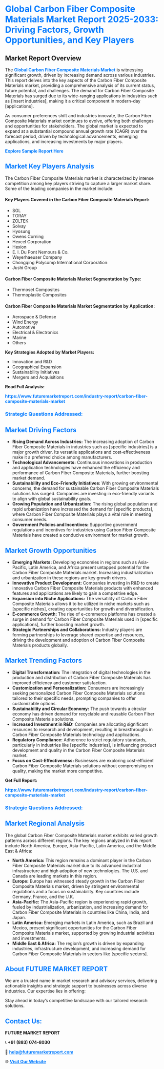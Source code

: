 <h1 style="color: #007BFF;">Global Carbon Fiber Composite Materials Market Report 2025-2033: Driving Factors, Growth Opportunities, and Key Players</h1>

<section id="overview">
<h2>Market Report Overview</h2>
<p>The <a href="https://www.futuremarketreport.com/industry-report/carbon-fiber-composite-materials-market" style="color: #007BFF; text-decoration: none;"><strong>Global Carbon Fiber Composite Materials Market</strong></a> is witnessing significant growth, driven by increasing demand across various industries. This report delves into the key aspects of the Carbon Fiber Composite Materials market, providing a comprehensive analysis of its current status, future potential, and challenges. The demand for Carbon Fiber Composite Materials has surged due to its wide-ranging applications in industries such as [insert industries], making it a critical component in modern-day [applications].</p>
<p>As consumer preferences shift and industries innovate, the Carbon Fiber Composite Materials market continues to evolve, offering both challenges and opportunities for stakeholders. The global market is expected to expand at a substantial compound annual growth rate (CAGR) over the forecast period, driven by technological advancements, emerging applications, and increasing investments by major players.</p>
</section>

<section id="overview">
<p><a href="https://www.futuremarketreport.com/request-sample/reportId=91367" style="color: #007BFF; text-decoration: none;"><strong>Explore Sample Report Here</strong></a></p>
</section>

<section id="key-players">
<h2 style="color: #007BFF;">Market Key Players Analysis</h2>
<p>The Carbon Fiber Composite Materials market is characterized by intense competition among key players striving to capture a larger market share. Some of the leading companies in the market include:</p>
<h4>Key Players Covered in the Carbon Fiber Composite Materials Report:</h4>
<ul><li>SGL</li><li>TORAY</li><li>ZOLTEK</li><li>Solvay</li><li>Hyosung</li><li>Owens Corning</li><li>Hexcel Corporation</li><li>Hexion</li><li>E. I. Du Pont Nemours &amp; Co.</li><li>Weyerhaeuser Company</li><li>Chongqing Polycomp International Corporation</li><li>Jushi Group</li></ul>
<h4>Carbon Fiber Composite Materials Market Segmentation by Type:</h4>
<ul><li>Thermoset Composites</li><li>Thermoplastic Composites</li></ul>

<h4>Carbon Fiber Composite Materials Market Segmentation by Application:</h4>
<ul><li>Aerospace &amp; Defense</li><li>Wind Energy</li><li>Automotive</li><li>Electrical &amp; Electronics</li><li>Marine</li><li>Others</li></ul>
<p><strong>Key Strategies Adopted by Market Players:</strong></p>
<ul>
<li>Innovation and R&D</li>
<li>Geographical Expansion</li>
<li>Sustainability Initiatives</li>
<li>Mergers and Acquisitions</li>
</ul>
</section>

<section>
<p><strong>Read Full Analysis: </strong></p><a href="https://www.futuremarketreport.com/industry-report/carbon-fiber-composite-materials-market" style="color: #007BFF; text-decoration: none;"><strong>https://www.futuremarketreport.com/industry-report/carbon-fiber-composite-materials-market</strong></a>
<h3 style="color: #007BFF;">Strategic Questions Addressed:</h3>
</section>

<section id="driving-factors">
<h2 style="color: #007BFF;">Market Driving Factors</h2>
<ul>
<li><strong>Rising Demand Across Industries:</strong> The increasing adoption of Carbon Fiber Composite Materials in industries such as [specific industries] is a major growth driver. Its versatile applications and cost-effectiveness make it a preferred choice among manufacturers.</li>
<li><strong>Technological Advancements:</strong> Continuous innovations in production and application technologies have enhanced the efficiency and performance of Carbon Fiber Composite Materials, further boosting market demand.</li>
<li><strong>Sustainability and Eco-Friendly Initiatives:</strong> With growing environmental concerns, the demand for sustainable Carbon Fiber Composite Materials solutions has surged. Companies are investing in eco-friendly variants to align with global sustainability goals.</li>
<li><strong>Growing Population and Urbanization:</strong> The rising global population and rapid urbanization have increased the demand for [specific products], where Carbon Fiber Composite Materials plays a vital role in meeting consumer needs.</li>
<li><strong>Government Policies and Incentives:</strong> Supportive government regulations and incentives for industries using Carbon Fiber Composite Materials have created a conducive environment for market growth.</li>
</ul>
</section>

<section id="growth-opportunities">
<h2 style="color: #007BFF;">Market Growth Opportunities</h2>
<ul>
<li><strong>Emerging Markets:</strong> Developing economies in regions such as Asia-Pacific, Latin America, and Africa present untapped potential for the Carbon Fiber Composite Materials market. Increasing industrialization and urbanization in these regions are key growth drivers.</li>
<li><strong>Innovative Product Development:</strong> Companies investing in R&D to create innovative Carbon Fiber Composite Materials products with enhanced features and applications are likely to gain a competitive edge.</li>
<li><strong>Expansion into Niche Applications:</strong> The versatility of Carbon Fiber Composite Materials allows it to be utilized in niche markets such as [specific niches], creating opportunities for growth and diversification.</li>
<li><strong>E-commerce Growth:</strong> The rise of e-commerce platforms has created a surge in demand for Carbon Fiber Composite Materials used in [specific applications], further boosting market growth.</li>
<li><strong>Strategic Partnerships and Collaborations:</strong> Industry players are forming partnerships to leverage shared expertise and resources, driving the development and adoption of Carbon Fiber Composite Materials products globally.</li>
</ul>
</section>

<section id="trending-factors">
<h2 style="color: #007BFF;">Market Trending Factors</h2>
<ul>
<li><strong>Digital Transformation:</strong> The integration of digital technologies in the production and distribution of Carbon Fiber Composite Materials has improved efficiency and customer satisfaction.</li>
<li><strong>Customization and Personalization:</strong> Consumers are increasingly seeking personalized Carbon Fiber Composite Materials solutions tailored to their specific needs, prompting companies to offer customizable options.</li>
<li><strong>Sustainability and Circular Economy:</strong> The push towards a circular economy has driven demand for recyclable and reusable Carbon Fiber Composite Materials solutions.</li>
<li><strong>Increased Investment in R&D:</strong> Companies are allocating significant resources to research and development, resulting in breakthroughs in Carbon Fiber Composite Materials technology and applications.</li>
<li><strong>Regulatory Compliance:</strong> Adherence to strict regulatory standards, particularly in industries like [specific industries], is influencing product development and quality in the Carbon Fiber Composite Materials market.</li>
<li><strong>Focus on Cost-Effectiveness:</strong> Businesses are exploring cost-efficient Carbon Fiber Composite Materials solutions without compromising on quality, making the market more competitive.</li>
</ul>
</section>

<section>
<p><strong>Get Full Report: </strong></p><a href="https://www.futuremarketreport.com/industry-report/carbon-fiber-composite-materials-market" style="color: #007BFF; text-decoration: none;"><strong>https://www.futuremarketreport.com/industry-report/carbon-fiber-composite-materials-market</strong></a>
<h3 style="color: #007BFF;">Strategic Questions Addressed:</h3>
</section>


<section id="regional-analysis">
<h2 style="color: #007BFF;">Market Regional Analysis</h2>
<p>The global Carbon Fiber Composite Materials market exhibits varied growth patterns across different regions. The key regions analyzed in this report include North America, Europe, Asia-Pacific, Latin America, and the Middle East & Africa:</p>
<ul>
<li><strong>North America:</strong> This region remains a dominant player in the Carbon Fiber Composite Materials market due to its advanced industrial infrastructure and high adoption of new technologies. The U.S. and Canada are leading markets in this region.</li>
<li><strong>Europe:</strong> Europe has witnessed steady growth in the Carbon Fiber Composite Materials market, driven by stringent environmental regulations and a focus on sustainability. Key countries include Germany, France, and the U.K.</li>
<li><strong>Asia-Pacific:</strong> The Asia-Pacific region is experiencing rapid growth, fueled by industrialization, urbanization, and increasing demand for Carbon Fiber Composite Materials in countries like China, India, and Japan.</li>
<li><strong>Latin America:</strong> Emerging markets in Latin America, such as Brazil and Mexico, present significant opportunities for the Carbon Fiber Composite Materials market, supported by growing industrial activities and investments.</li>
<li><strong>Middle East & Africa:</strong> The region’s growth is driven by expanding industries, infrastructure development, and increasing demand for Carbon Fiber Composite Materials in sectors like [specific sectors].</li>
</ul>
</section>

<footer>
<h2 style="color: #007BFF;">About FUTURE MARKET REPORT</h2>
<p>We are a trusted name in market research and advisory services, delivering actionable insights and strategic support to businesses across diverse industries. Our expertise lies in offering:</p>

<p>Stay ahead in today’s competitive landscape with our tailored research solutions.</p>

<h2 style="color: #007BFF;">Contact Us:</h2>
<p><strong>FUTURE MARKET REPORT</strong></p>
<p>📞 <strong>+91 (883) 074-8030</strong></p>
<p>📧 <strong><a href="mailto:help@futuremarketreport.com" style="color: #007BFF;">help@futuremarketreport.com</a></strong></p>
<p>🌐 <strong><a href="https://www.futuremarketreport.com/" style="color: #007BFF;">Visit Our Website</a></strong></p>
</footer>